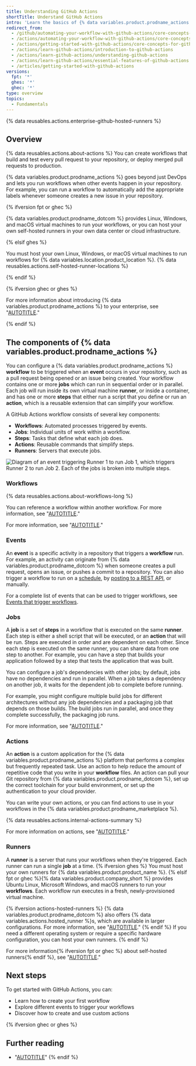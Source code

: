 ```yaml
---
title: Understanding GitHub Actions
shortTitle: Understand GitHub Actions
intro: 'Learn the basics of {% data variables.product.prodname_actions %}, including core concepts and essential terminology.'
redirect_from:
  - /github/automating-your-workflow-with-github-actions/core-concepts-for-github-actions
  - /actions/automating-your-workflow-with-github-actions/core-concepts-for-github-actions
  - /actions/getting-started-with-github-actions/core-concepts-for-github-actions
  - /actions/learn-github-actions/introduction-to-github-actions
  - /actions/learn-github-actions/understanding-github-actions
  - /actions/learn-github-actions/essential-features-of-github-actions
  - /articles/getting-started-with-github-actions
versions:
  fpt: '*'
  ghes: '*'
  ghec: '*'
type: overview
topics:
  - Fundamentals
---
```


{% data reusables.actions.enterprise-github-hosted-runners %}

## Overview

{% data reusables.actions.about-actions %}  You can create workflows that build and test every pull request to your repository, or deploy merged pull requests to production.

{% data variables.product.prodname_actions %} goes beyond just DevOps and lets you run workflows when other events happen in your repository. For example, you can run a workflow to automatically add the appropriate labels whenever someone creates a new issue in your repository.

{% ifversion fpt or ghec %}

{% data variables.product.prodname_dotcom %} provides Linux, Windows, and macOS virtual machines to run your workflows, or you can host your own self-hosted runners in your own data center or cloud infrastructure.

{% elsif ghes %}

You must host your own Linux, Windows, or macOS virtual machines to run workflows for {% data variables.location.product_location %}. {% data reusables.actions.self-hosted-runner-locations %}

{% endif %}

{% ifversion ghec or ghes %}

For more information about introducing {% data variables.product.prodname_actions %} to your enterprise, see "[AUTOTITLE](/admin/github-actions/getting-started-with-github-actions-for-your-enterprise/introducing-github-actions-to-your-enterprise)."

{% endif %}

## The components of {% data variables.product.prodname_actions %}

You can configure a {% data variables.product.prodname_actions %} **workflow** to be triggered when an **event** occurs in your repository, such as a pull request being opened or an issue being created.  Your workflow contains one or more **jobs** which can run in sequential order or in parallel.  Each job will run inside its own virtual machine **runner**, or inside a container, and has one or more **steps** that either run a script that you define or run an **action**, which is a reusable extension that can simplify your workflow.

A GitHub Actions workflow consists of several key components:
- **Workflows**: Automated processes triggered by events.
- **Jobs**: Individual units of work within a workflow.
- **Steps**: Tasks that define what each job does.
- **Actions**: Reusable commands that simplify steps.
- **Runners**: Servers that execute jobs.


![Diagram of an event triggering Runner 1 to run Job 1, which triggers Runner 2 to run Job 2. Each of the jobs is broken into multiple steps.](/assets/images/help/actions/overview-actions-simple.png)

### Workflows

{% data reusables.actions.about-workflows-long %}

You can reference a workflow within another workflow. For more information, see "[AUTOTITLE](/actions/using-workflows/reusing-workflows)."

For more information, see "[AUTOTITLE](/actions/using-workflows)."

### Events

An **event** is a specific activity in a repository that triggers a **workflow** run. For example, an activity can originate from {% data variables.product.prodname_dotcom %} when someone creates a pull request, opens an issue, or pushes a commit to a repository.  You can also trigger a workflow to run on a [schedule](/actions/using-workflows/events-that-trigger-workflows#schedule), by [posting to a REST API](/rest/repos/repos#create-a-repository-dispatch-event), or manually.

For a complete list of events that can be used to trigger workflows, see [Events that trigger workflows](/actions/using-workflows/events-that-trigger-workflows).

### Jobs

A **job** is a set of **steps** in a workflow that is executed on the same **runner**.  Each step is either a shell script that will be executed, or an **action** that will be run.  Steps are executed in order and are dependent on each other.  Since each step is executed on the same runner, you can share data from one step to another.  For example, you can have a step that builds your application followed by a step that tests the application that was built.

You can configure a job's dependencies with other jobs; by default, jobs have no dependencies and run in parallel.  When a job takes a dependency on another job, it waits for the dependent job to complete before running.  

For example, you might configure multiple build jobs for different architectures without any job dependencies and a packaging job that depends on those builds. The build jobs run in parallel, and once they complete successfully, the packaging job runs.

For more information, see "[AUTOTITLE](/actions/using-jobs)."

### Actions

An **action** is a custom application for the {% data variables.product.prodname_actions %} platform that performs a complex but frequently repeated task.  Use an action to help reduce the amount of repetitive code that you write in your **workflow** files.  An action can pull your Git repository from {% data variables.product.prodname_dotcom %}, set up the correct toolchain for your build environment, or set up the authentication to your cloud provider.

You can write your own actions, or you can find actions to use in your workflows in the {% data variables.product.prodname_marketplace %}.

{% data reusables.actions.internal-actions-summary %}

For more information on actions, see "[AUTOTITLE](/actions/creating-actions)."

### Runners

A **runner** is a server that runs your workflows when they're triggered. Each runner can run a single **job** at a time.
{% ifversion ghes %} You must host your own runners for {% data variables.product.product_name %}.
{% elsif fpt or ghec %}{% data variables.product.company_short %} provides Ubuntu Linux, Microsoft Windows, and macOS runners to run your **workflows**. Each workflow run executes in a fresh, newly-provisioned virtual machine.

{% ifversion actions-hosted-runners %} {% data variables.product.prodname_dotcom %} also offers {% data variables.actions.hosted_runner %}s, which are available in larger configurations. For more information, see "[AUTOTITLE](/actions/using-github-hosted-runners/using-larger-runners)."
{% endif %}
If you need a different operating system or require a specific hardware configuration, you can host your own runners.
{% endif %}

For more information{% ifversion fpt or ghec %} about self-hosted runners{% endif %}, see "[AUTOTITLE](/actions/hosting-your-own-runners)."

## Next steps

To get started with GitHub Actions, you can:
- Learn how to create your first workflow
- Explore different events to trigger your workflows
- Discover how to create and use custom actions


{% ifversion ghec or ghes %}

## Further reading

* "[AUTOTITLE](/admin/github-actions/getting-started-with-github-actions-for-your-enterprise/about-github-actions-for-enterprises)"
{% endif %}
